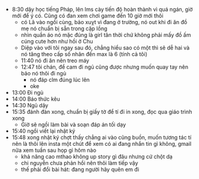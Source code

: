 - 8:30 dậy học tiếng Pháp, lên lms cày tiến độ hoàn thành vì quá ngán, giờ mới để ý có. Cũng có đan xem chơi game đến 10 giờ mới thôi
	- có Lã vào ngồi cùng, bảo xuỵt vì đang ở trường, nó out khi đi ăn đồ mẹ nó chuẩn bị sẵn trong cặp lồng
	- nhìn quần áo nó mặc đúng là girl tân thời chứ không phải mấy đồ ấm cúng cute hơn như hồi ở Chu
	- Diệp vào với tôi ngay sau đó, chẳng hiểu sao có một thì sẽ dễ hai và nó tăng theo cấp số nhân đến max là 6 (tính cả tôi)
	- 11:40 nó đi ăn nên treo máy
	- 12:47 tôi chán, để cam đi ngủ cũng được nhưng muốn quay tay nên bảo nó thôi đi ngủ
		- nó đáp clm đúng lúc lên
		- oke
- 13:00 Đi ngủ
- 14:00 Báo thức kêu
- 14:30 Ngủ dậy
- 15:35 đánh đàn xong, chuẩn bị giấy tờ để tí đi in xong, đọc qua giáo trình xong
	- Giờ sẽ ngồi làm bài và soạn đáp án tối dạy
- 15:40 ngồi viết lại nhật ký
- 15:48 xong nhật ký chợt thấy chẳng ai vào cũng buồn, muốn tương tác tí nên là thôi lên insta một chút để xem có ai đang nhắn tin gì không, gmail nữa xem tuần sau họp gì hôm nào
	- khả năng cao mthao không up story gì đâu nhưng cứ chột dạ
	- chi nguyễn chưa phản hồi nên thôi làm tiếp vậy
	- thế phải đổi bài hát: đang người hãy quên em đi